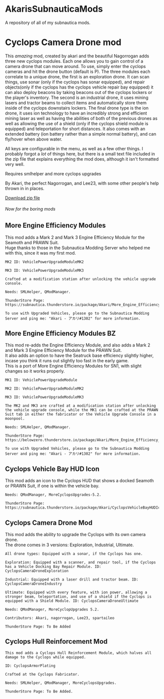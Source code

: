 # AkarisSubnauticaMods

A repository of all of my subnautica mods.

# Cyclops Camera Drone mod

This *amazing* mod, created by akari and the beautiful Nagorrogan adds three new cyclops modules. Each one allows you to gain control of a camera drone that can move around. To use, simply enter the cyclops cameras and hit the drone button (default is P). The three modules each correlate to a unique drone, the first is an exploration drone. It can scan things, use sonar (only if the cyclops has sonar equipped), and repair objects(only if the cyclops has the cyclops vehicle repair bay equipped) it can also deploy beacons by taking beacons out of the cyclops lockers or the player's inventory. The second is an industrial drone, it uses mining lasers and tractor beams to collect items and automatically store them inside of the cyclops downstairs lockers. The final drone type is the ion drone, it uses ion technology to have an incredibly strong and efficient mining laser as well as having the abilities of both of the previous drones as well as allowing the use of a shield (only if the cyclops shield module is equipped) and teleportation for short distances. It also comes with an extended battery (ion battery rather than a simple normal battery), and can fly/hover when above water. 

All keys are configurable in the menu, as well as a few other things. I probably forgot a *lot* of things here, but there is a small text file included in the zip file that explains everything the mod does, although it isn't formatted very well. 

Requires smlhelper and more cyclops upgrades

By Akari, the perfect Nagorrogan, and Lee23, with some other people's help thrown in in places. 

[Download zip file](https://github.com/Slothy-lol/AkarisSubnauticaMods/files/8594616/CyclopsCameraDroneMod.zip)






###### Now for the boring mods

## More Engine Efficiency Modules

This mod adds a Mark 2 and Mark 3 Engine Efficiency Module for the Seamoth and PRAWN Suit.<br>
Huge thanks to those in the Subnautica Modding Server who helped me with this, since it was my first mod.

    MK2 ID: VehiclePowerUpgradeModuleMK2
    
    MK3 ID: VehiclePowerUpgradeModuleMK3

    Crafted at a modification station after unlocking the vehicle upgrade console.
    
    Needs: SMLHelper, QModManager.
    
    ThunderStore Page: https://subnautica.thunderstore.io/package/Akari/More_Engine_Efficiency_Modules/
    
    To use with Upgraded Vehicles, please go to the Subnautica Modding Server and ping me: "Akari - アカリ#1302" for more information.

## More Engine Efficiency Modules BZ

This mod re-adds the Engine Efficiency Module, and also adds a Mark 2 and Mark 3 Engine Efficiency Module for the PRAWN Suit.<br>
It also adds an option to have the Seatruck base efficiency slightly higher, incase you think it runs out slightly too fast in the early game.<br>
This is a port of More Engine Efficiency Modules for SN1, with slight changes so it works properly.
    
    MK1 ID: VehiclePowerUpgradeModule

    MK2 ID: VehiclePowerUpgradeModuleMK2
    
    MK3 ID: VehiclePowerUpgradeModuleMK3

    The MK2 and MK3 are crafted at a modification station after unlocking the vehicle upgrade console, while the MK1 can be crafted at the PRAWN Suit tab in either the fabricator or the Vehicle Upgrade Console in a moonpool.
    
    Needs: SMLHelper, QModManager.
    
    ThunderStore Page: https://belowzero.thunderstore.io/package/Akari/More_Engine_Efficiency_Modules_BZ/
    
    To use with Upgraded Vehicles, please go to the Subnautica Modding Server and ping me: "Akari - アカリ#1302" for more information.

## Cyclops Vehicle Bay HUD Icon

This mod adds an icon to the Cyclops HUD that shows a docked Seamoth or PRAWN Suit, if one is within the vehicle bay.<br>

    Needs: QModManager, MoreCyclopsUpgrades-5.2.
    
    ThunderStore Page: https://subnautica.thunderstore.io/package/Akari/CyclopsVehicleBayHUDIcon/

## Cyclops Camera Drone Mod

This mod adds the ability to upgrade the Cyclops with its own camera drone.<br>
The drone comes in 3 versions: Exploration, Industrial, Ultimate.<br>
   
    All drone types: Equipped with a sonar, if the Cyclops has one.

    Exploration: Equipped with a scanner, and repair tool, if the Cyclops has a Vehicle Docking Bay Repair Module. ID: CyclopsCameraDroneExploration

    Industrial: Equipped with a laser drill and tractor beam. ID: CyclopsCameraDroneIndustry

    Ultimate: Equipped with every feature, with ion power, allowing a stronger beam, teleportation, and use of a shield if the Cyclops is equipped with a Shield Module. ID: CyclopsCameraDroneUltimate

    Needs: QModManager, MoreCyclopUpgrades 5.2.

    Contributors: Akari, nagorrogan, Lee23, spartaileo

    ThunderStore Page: To Be Added

## Cyclops Hull Reinforcement Mod

    This mod adds a Cyclops Hull Reinforcement Module, which halves all damage to the Cyclops while equipped.

    ID: CyclopsArmorPlating

    Crafted at the Cyclops Fabricator.

    Needs: SMLHelper, QModManager, MoreCyclopsUpgrades.

    ThunderStore Page: To Be Added.
